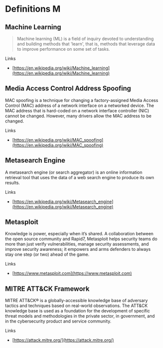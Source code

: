 # Definitions M

## Machine Learning
> Machine learning (ML) is a field of inquiry devoted to understanding and building methods that 'learn', that is, methods that leverage data to improve performance on some set of tasks.

Links
- [https://en.wikipedia.org/wiki/Machine_learning](https://en.wikipedia.org/wiki/Machine_learning)

## Media Access Control Address Spoofing
MAC spoofing is a technique for changing a factory-assigned Media Access Control (MAC) address of a network interface on a networked device.
The MAC address that is hard-coded on a network interface controller (NIC) cannot be changed.
However, many drivers allow the MAC address to be changed.

Links
- [https://en.wikipedia.org/wiki/MAC_spoofing](https://en.wikipedia.org/wiki/MAC_spoofing)

## Metasearch Engine
A metasearch engine (or search aggregator) is an online information retrieval tool that uses the data of a web search engine to produce its own results.

Links
- [https://en.wikipedia.org/wiki/Metasearch_engine](https://en.wikipedia.org/wiki/Metasearch_engine)

## Metasploit
Knowledge is power, especially when it’s shared.
A collaboration between the open source community and Rapid7, Metasploit helps security teams do more than just verify vulnerabilities, manage security assessments, and improve security awareness; it empowers and arms defenders to always stay one step (or two) ahead of the game.

Links
- [https://www.metasploit.com](https://www.metasploit.com)


## MITRE ATT&CK Framework
MITRE ATT&CK® is a globally-accessible knowledge base of adversary tactics and techniques based on real-world observations.
The ATT&CK knowledge base is used as a foundation for the development of specific threat models and methodologies in the private sector, in government, and in the cybersecurity product and service community.

Links
- [https://attack.mitre.org/](https://attack.mitre.org/)
